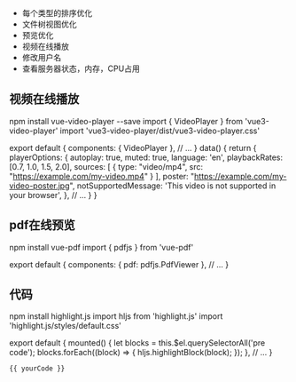 

- 每个类型的排序优化
- 文件树视图优化
- 预览优化
- 视频在线播放
- 修改用户名
- 查看服务器状态，内存，CPU占用

## 视频在线播放
npm install vue-video-player --save
import { VideoPlayer } from 'vue3-video-player'
import 'vue3-video-player/dist/vue3-video-player.css'

export default {
  components: {
    VideoPlayer
  },
  // ...
}
<video-player class="vjs-custom-skin" :options="playerOptions"></video-player>
data() {
  return {
    playerOptions: {
      autoplay: true,
      muted: true,
      language: 'en',
      playbackRates: [0.7, 1.0, 1.5, 2.0],
      sources: [
        {
          type: "video/mp4",
          src: "https://example.com/my-video.mp4"
        }
      ],
      poster: "https://example.com/my-video-poster.jpg",
      notSupportedMessage: 'This video is not supported in your browser',
    },
    // ...
  }
}

## pdf在线预览
npm install vue-pdf
import { pdfjs } from 'vue-pdf'

export default {
  components: {
    pdf: pdfjs.PdfViewer
  },
  // ...
}
<pdf src="https://example.com/my-document.pdf"></pdf>

## 代码
npm install highlight.js
import hljs from 'highlight.js'
import 'highlight.js/styles/default.css'

export default {
  mounted() {
    let blocks = this.$el.querySelectorAll('pre code');
    blocks.forEach((block) => {
      hljs.highlightBlock(block);
    });
  },
  // ...
}
<pre><code class="javascript">{{ yourCode }}</code></pre>
